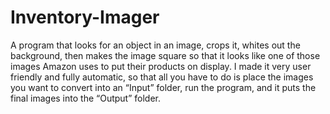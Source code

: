 # Inventory-Imager

A program that looks for an object in an image, crops it, whites out the
background, then makes the image square so that it looks like one of those images Amazon uses to
put their products on display. I made it very user friendly and fully automatic, so that all you have to
do is place the images you want to convert into an “Input” folder, run the program, and it puts the
final images into the “Output” folder.
